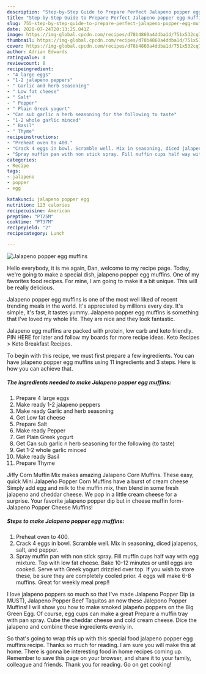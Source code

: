 ```yaml
---
description: "Step-by-Step Guide to Prepare Perfect Jalapeno popper egg muffins"
title: "Step-by-Step Guide to Prepare Perfect Jalapeno popper egg muffins"
slug: 755-step-by-step-guide-to-prepare-perfect-jalapeno-popper-egg-muffins
date: 2020-07-24T20:13:25.041Z
image: https://img-global.cpcdn.com/recipes/d78b4860a4ddba1d/751x532cq70/jalapeno-popper-egg-muffins-recipe-main-photo.jpg
thumbnail: https://img-global.cpcdn.com/recipes/d78b4860a4ddba1d/751x532cq70/jalapeno-popper-egg-muffins-recipe-main-photo.jpg
cover: https://img-global.cpcdn.com/recipes/d78b4860a4ddba1d/751x532cq70/jalapeno-popper-egg-muffins-recipe-main-photo.jpg
author: Adrian Edwards
ratingvalue: 4
reviewcount: 8
recipeingredient:
- "4 large eggs"
- "1-2 jalapeno peppers"
- " Garlic and herb seasoning"
- " Low fat cheese"
- " Salt"
- " Pepper"
- " Plain Greek yogurt"
- "Can sub garlic n herb seasoning for the following to taste"
- "1-2 whole garlic minced"
- " Basil"
- " Thyme"
recipeinstructions:
- "Preheat oven to 400."
- "Crack 4 eggs in bowl. Scramble well. Mix in seasoning, diced jalapenos, salt, and pepper."
- "Spray muffin pan with non stick spray. Fill muffin cups half way with egg mixture. Top with low fat cheese. Bake 10-12 minutes or until eggs are cooked. Serve with Greek yogurt drizzled over top. If you wish to store these, be sure they are completely cooled prior. 4 eggs will make 6-8 muffins. Great for weekly meal prep!!"
categories:
- Recipe
tags:
- jalapeno
- popper
- egg

katakunci: jalapeno popper egg 
nutrition: 123 calories
recipecuisine: American
preptime: "PT25M"
cooktime: "PT37M"
recipeyield: "2"
recipecategory: Lunch

---
```



![Jalapeno popper egg muffins](https://img-global.cpcdn.com/recipes/d78b4860a4ddba1d/751x532cq70/jalapeno-popper-egg-muffins-recipe-main-photo.jpg)

Hello everybody, it is me again, Dan, welcome to my recipe page. Today, we're going to make a special dish, jalapeno popper egg muffins. One of my favorites food recipes. For mine, I am going to make it a bit unique. This will be really delicious.

Jalapeno popper egg muffins is one of the most well liked of recent trending meals in the world. It's appreciated by millions every day. It's simple, it's fast, it tastes yummy. Jalapeno popper egg muffins is something that I've loved my whole life. They are nice and they look fantastic.

Jalapeno egg muffins are packed with protein, low carb and keto friendly. PIN HERE for later and follow my boards for more recipe ideas. Keto Recipes &gt; Keto Breakfast Recipes.


To begin with this recipe, we must first prepare a few ingredients. You can have jalapeno popper egg muffins using 11 ingredients and 3 steps. Here is how you can achieve that.

<!--inarticleads1-->

##### The ingredients needed to make Jalapeno popper egg muffins:

1. Prepare 4 large eggs
1. Make ready 1-2 jalapeno peppers
1. Make ready  Garlic and herb seasoning
1. Get  Low fat cheese
1. Prepare  Salt
1. Make ready  Pepper
1. Get  Plain Greek yogurt
1. Get Can sub garlic n herb seasoning for the following (to taste)
1. Get 1-2 whole garlic minced
1. Make ready  Basil
1. Prepare  Thyme


Jiffy Corn Muffin Mix makes amazing Jalapeno Corn Muffins. These easy, quick Mini Jalapeño Popper Corn Muffins have a burst of cream cheese Simply add egg and milk to the muffin mix, then blend in some fresh jalapeno and cheddar cheese. We pop in a little cream cheese for a surprise. Your favorite jalapeno popper dip but in cheese muffin form- Jalapeno Popper Cheese Muffins! 

<!--inarticleads2-->

##### Steps to make Jalapeno popper egg muffins:

1. Preheat oven to 400.
1. Crack 4 eggs in bowl. Scramble well. Mix in seasoning, diced jalapenos, salt, and pepper.
1. Spray muffin pan with non stick spray. Fill muffin cups half way with egg mixture. Top with low fat cheese. Bake 10-12 minutes or until eggs are cooked. Serve with Greek yogurt drizzled over top. If you wish to store these, be sure they are completely cooled prior. 4 eggs will make 6-8 muffins. Great for weekly meal prep!!


I love jalapeno poppers so much so that I&#39;ve made Jalapeno Popper Dip (a MUST), Jalapeno Popper Beef Taquitos an now these Jalepono Popper Muffins! I will show you how to make smoked jalapeño poppers on the Big Green Egg. Of course, egg cups can make a great Prepare a muffin tray with pan spray. Cube the cheddar cheese and cold cream cheese. Dice the jalapeno and combine these ingredients evenly in. 

So that's going to wrap this up with this special food jalapeno popper egg muffins recipe. Thanks so much for reading. I am sure you will make this at home. There is gonna be interesting food in home recipes coming up. Remember to save this page on your browser, and share it to your family, colleague and friends. Thank you for reading. Go on get cooking!
